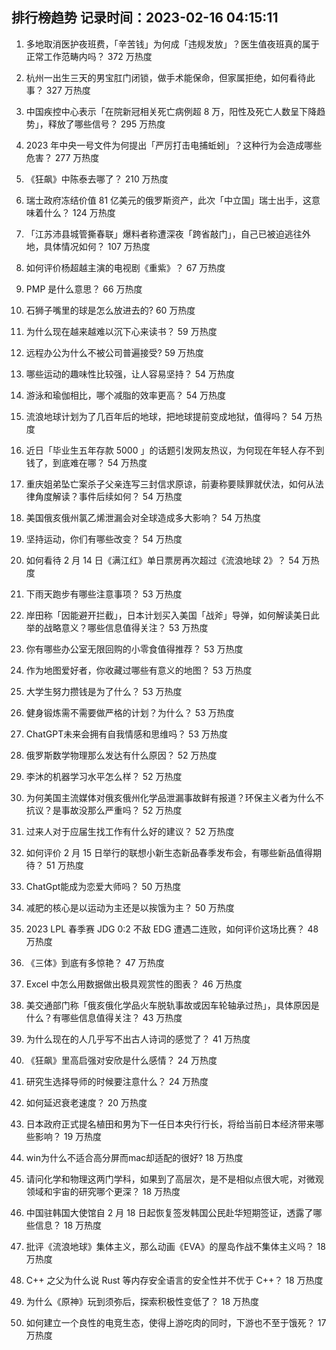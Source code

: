 
## 排行榜趋势 记录时间：2023-02-16 04:15:11
  
  1. 多地取消医护夜班费，「辛苦钱」为何成「违规发放」？医生值夜班真的属于正常工作范畴内吗？ 372 万热度
    
  2. 杭州一出生三天的男宝肛门闭锁，做手术能保命，但家属拒绝，如何看待此事？ 327 万热度
    
  3. 中国疾控中心表示「在院新冠相关死亡病例超 8 万，阳性及死亡人数呈下降趋势」，释放了哪些信号？ 295 万热度
    
  4. 2023 年中央一号文件为何提出「严厉打击电捕蚯蚓」？这种行为会造成哪些危害？ 277 万热度
    
  5. 《狂飙》中陈泰去哪了？ 210 万热度
    
  6. 瑞士政府冻结价值 81 亿美元的俄罗斯资产，此次「中立国」瑞士出手，这意味着什么？ 124 万热度
    
  7. 「江苏沛县城管撕春联」爆料者称遭深夜「跨省敲门」，自己已被迫逃往外地，具体情况如何？ 107 万热度
    
  8. 如何评价杨超越主演的电视剧《重紫》？ 67 万热度
    
  9. PMP 是什么意思？ 66 万热度
    
  10. 石狮子嘴里的球是怎么放进去的? 60 万热度
    
  11. 为什么现在越来越难以沉下心来读书？ 59 万热度
    
  12. 远程办公为什么不被公司普遍接受? 59 万热度
    
  13. 哪些运动的趣味性比较强，让人容易坚持？ 54 万热度
    
  14. 游泳和瑜伽相比，哪个减脂的效率更高？ 54 万热度
    
  15. 流浪地球计划为了几百年后的地球，把地球提前变成地狱，值得吗？ 54 万热度
    
  16. 近日「毕业生五年存款 5000 」的话题引发网友热议，为何现在年轻人存不到钱了，到底难在哪？ 54 万热度
    
  17. 重庆姐弟坠亡案杀子父亲连写三封信求原谅，前妻称要赎罪就伏法，如何从法律角度解读？事件后续如何？ 54 万热度
    
  18. 美国俄亥俄州氯乙烯泄漏会对全球造成多大影响？ 54 万热度
    
  19. 坚持运动，你们有哪些改变？ 54 万热度
    
  20. 如何看待 2 月 14 日《满江红》单日票房再次超过《流浪地球 2》？ 54 万热度
    
  21. 下雨天跑步有哪些注意事项？ 53 万热度
    
  22. 岸田称「因能避开拦截」，日本计划买入美国「战斧」导弹，如何解读美日此举的战略意义？哪些信息值得关注？ 53 万热度
    
  23. 你有哪些办公室无限回购的小零食值得推荐？ 53 万热度
    
  24. 作为地图爱好者，你收藏过哪些有意义的地图？ 53 万热度
    
  25. 大学生努力攒钱是为了什么？ 53 万热度
    
  26. 健身锻炼需不需要做严格的计划？为什么？ 53 万热度
    
  27. ChatGPT未来会拥有自我情感和思维吗？ 53 万热度
    
  28. 俄罗斯数学物理那么发达有什么原因？ 52 万热度
    
  29. 李沐的机器学习水平怎么样？ 52 万热度
    
  30. 为何美国主流媒体对俄亥俄州化学品泄漏事故鲜有报道？环保主义者为什么不抗议？是事故没那么严重吗？ 52 万热度
    
  31. 过来人对于应届生找工作有什么好的建议？ 52 万热度
    
  32. 如何评价 2 月 15 日举行的联想小新生态新品春季发布会，有哪些新品值得期待？ 51 万热度
    
  33. ChatGpt能成为恋爱大师吗？ 50 万热度
    
  34. 减肥的核心是以运动为主还是以挨饿为主？ 50 万热度
    
  35. 2023 LPL 春季赛 JDG 0:2 不敌 EDG 遭遇二连败，如何评价这场比赛？ 48 万热度
    
  36. 《三体》到底有多惊艳？ 47 万热度
    
  37. Excel 中怎么用数据做出极具观赏性的图表？ 46 万热度
    
  38. 美交通部门称「俄亥俄化学品火车脱轨事故或因车轮轴承过热」，具体原因是什么？有哪些信息值得关注？ 43 万热度
    
  39. 为什么现在的人几乎写不出古人诗词的感觉了？ 41 万热度
    
  40. 《狂飙》里高启强对安欣是什么感情？ 24 万热度
    
  41. 研究生选择导师的时候要注意什么？ 24 万热度
    
  42. 如何延迟衰老速度？ 20 万热度
    
  43. 日本政府正式提名植田和男为下一任日本央行行长，将给当前日本经济带来哪些影响？ 19 万热度
    
  44. win为什么不适合高分屏而mac却适配的很好? 18 万热度
    
  45. 请问化学和物理这两门学科，如果到了高层次，是不是相似点很大呢，对微观领域和宇宙的研究哪个更深？ 18 万热度
    
  46. 中国驻韩国大使馆自 2 月 18 日起恢复签发韩国公民赴华短期签证，透露了哪些信息？ 18 万热度
    
  47. 批评《流浪地球》集体主义，那么动画《EVA》的屋岛作战不集体主义吗？ 18 万热度
    
  48. C++ 之父为什么说 Rust 等内存安全语言的安全性并不优于 C++？ 18 万热度
    
  49. 为什么《原神》玩到须弥后，探索积极性变低了？ 18 万热度
    
  50. 如何建立一个良性的电竞生态，使得上游吃肉的同时，下游也不至于饿死？ 17 万热度
    